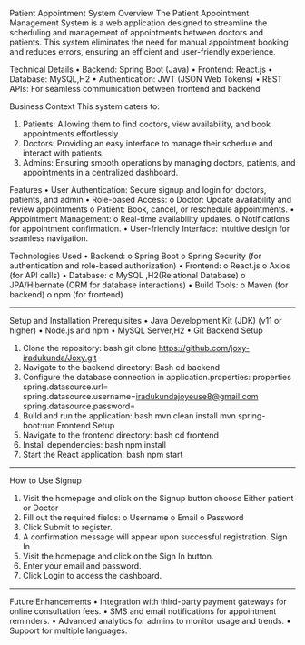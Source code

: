 Patient Appointment System
Overview
The Patient Appointment Management System is a web application designed to streamline the scheduling and management of appointments between doctors and patients. This system eliminates the need for manual appointment booking and reduces errors, ensuring an efficient and user-friendly experience.

Technical Details
•	Backend: Spring Boot (Java)
•	Frontend: React.js
•	Database: MySQL,H2
•	Authentication: JWT (JSON Web Tokens)
•	REST APIs: For seamless communication between frontend and backend

Business Context
This system caters to:
1.	Patients: Allowing them to find doctors, view availability, and book appointments effortlessly.
2.	Doctors: Providing an easy interface to manage their schedule and interact with patients.
3.	Admins: Ensuring smooth operations by managing doctors, patients, and appointments in a centralized dashboard.

Features
•	User Authentication: Secure signup and login for doctors, patients, and admin
•	Role-based Access:
o	Doctor: Update availability and review appointments
o	Patient: Book, cancel, or reschedule appointments.
•	Appointment Management:
o	Real-time availability updates.
o	Notifications for appointment confirmation.
•	User-friendly Interface: Intuitive design for seamless navigation.

Technologies Used
•	Backend:
o	Spring Boot
o	Spring Security (for authentication and role-based authorization)
•	Frontend:
o	React.js
o	Axios (for API calls)
•	Database:
o	MySQL ,H2(Relational Database)
o	JPA/Hibernate (ORM for database interactions)
•	Build Tools:
o	Maven (for backend)
o	npm (for frontend)
________________________________________
Setup and Installation
Prerequisites
•	Java Development Kit (JDK) (v11 or higher)
•	Node.js and npm
•	MySQL Server,H2
•	Git
Backend Setup
1.	Clone the repository:
bash
git clone https://github.com/joxy-iradukunda/Joxy.git
2.	Navigate to the backend directory:
Bash
cd backend
3.	Configure the database connection in application.properties:
properties
spring.datasource.url=
spring.datasource.username=iradukundajoyeuse8@gmail.com
spring.datasource.password=
4.	Build and run the application:
bash
mvn clean install
mvn spring-boot:run
Frontend Setup
1.	Navigate to the frontend directory:
bash
cd frontend
2.	Install dependencies:
bash
npm install
3.	Start the React application:
bash
npm start
________________________________________
How to Use
Signup
1.	Visit the homepage and click on the Signup button choose Either patient or Doctor 
2.	Fill out the required fields:
o	Username
o	Email
o	Password
3.	Click Submit to register.
4.	A confirmation message will appear upon successful registration.
Sign In
1.	Visit the homepage and click on the Sign In button.
2.	Enter your email and password.
3.	Click Login to access the dashboard.
________________________________________
Future Enhancements
•	Integration with third-party payment gateways for online consultation fees.
•	SMS and email notifications for appointment reminders.
•	Advanced analytics for admins to monitor usage and trends.
•	Support for multiple languages.

